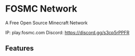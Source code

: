 # FOSMC Network
A Free Open Source Minecraft Network

IP: play.fosmc.com
Discord: https://discord.gg/s3cp5rPPFR

## Features
